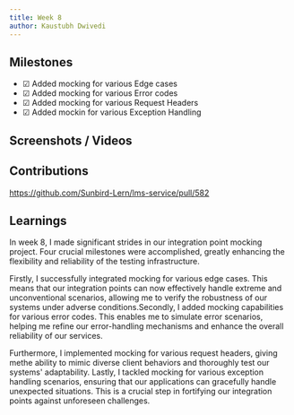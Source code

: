 ```yaml
---
title: Week 8
author: Kaustubh Dwivedi 
---
```


## Milestones
- &#x2611; Added mocking for various Edge cases
- &#x2611; Added mocking for various Error codes
- &#x2611; Added mocking for various Request Headers
- &#x2611; Added mockin for various Exception Handling

## Screenshots / Videos 

## Contributions
https://github.com/Sunbird-Lern/lms-service/pull/582

## Learnings
In week 8, I made significant strides in our integration point mocking project. Four crucial milestones were accomplished, greatly enhancing the flexibility and reliability of the testing infrastructure.

Firstly, I successfully integrated mocking for various edge cases. This means that our integration points can now effectively handle extreme and unconventional scenarios, allowing me to verify the robustness of our systems under adverse conditions.Secondly, I added mocking capabilities for various error codes. This enables me to simulate error scenarios, helping me refine our error-handling mechanisms and enhance the overall reliability of our services.

Furthermore, I implemented mocking for various request headers, giving methe ability to mimic diverse client behaviors and thoroughly test our systems' adaptability. Lastly, I tackled mocking for various exception handling scenarios, ensuring that our applications can gracefully handle unexpected situations. This is a crucial step in fortifying our integration points against unforeseen challenges.

